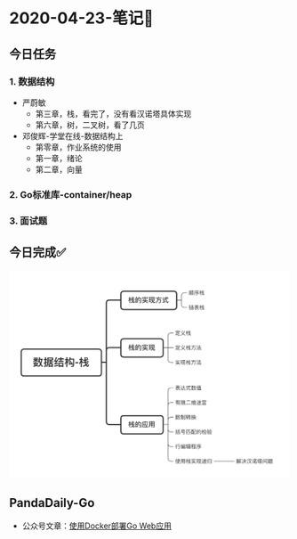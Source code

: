 # 2020-04-23-笔记📒

## 今日任务

### 1. 数据结构

- 严蔚敏
  - 第三章，栈，看完了，没有看汉诺塔具体实现
  - 第六章，树，二叉树，看了几页
- 邓俊辉-学堂在线-数据结构上
  - 第零章，作业系统的使用
  - 第一章，绪论
  - 第二章，向量



### 2. Go标准库-container/heap



### 3. 面试题



## 今日完成✅

![image-20200423193500755](2020-04-23-笔记/image-20200423193500755.png)

## PandaDaily-Go



- 公众号文章：[使用Docker部署Go Web应用](https://mp.weixin.qq.com/s/F6FlkcIFsrEatnY1DCNFhw)